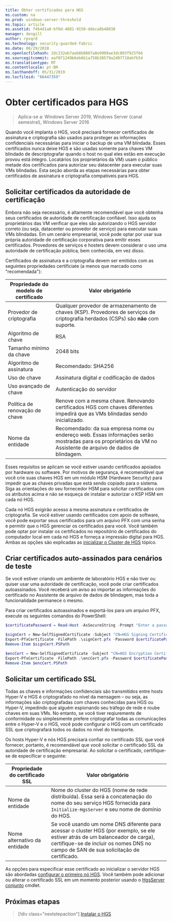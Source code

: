 ```yaml
---
title: Obter certificados para HGS
ms.custom: na
ms.prod: windows-server-threshold
ms.topic: article
ms.assetid: f4b4d1a8-bf6d-4881-9150-ddeca8b48038
manager: dongill
author: rpsqrd
ms.technology: security-guarded-fabric
ms.date: 08/29/2018
ms.openlocfilehash: 2dc232eb7aeb8b0807a8e9989ae3dc893f925f66
ms.sourcegitcommit: eaf071249b6eb6b1a758b38579a2d87710abfb54
ms.translationtype: MT
ms.contentlocale: pt-BR
ms.lasthandoff: 05/31/2019
ms.locfileid: "66447359"
---
```

# <a name="obtain-certificates-for-hgs"></a>Obter certificados para HGS

>Aplica-se a: Windows Server 2019, Windows Server (canal semestral), Windows Server 2016

Quando você implanta o HGS, você precisará fornecer certificados de assinatura e criptografia são usados para proteger as informações confidenciais necessárias para iniciar o backup de uma VM blindada.
Esses certificados nunca deixe HGS e são usadas somente para chaves VM blindado de descriptografar quando o host no qual eles estão em execução provou está íntegro.
Locatários (os proprietários da VM) usam o público metade dos certificados para autorizar seu datacenter para executar suas VMs blindadas.
Esta seção aborda as etapas necessárias para obter certificados de assinatura e criptografia compatíveis para HGS.

## <a name="request-certificates-from-your-certificate-authority"></a>Solicitar certificados da autoridade de certificação

Embora não seja necessário, é altamente recomendável que você obtenha seus certificados de autoridade de certificação confiável.
Isso ajuda os proprietários das VM verificar que eles são autorizando o HGS servidor correto (ou seja, datacenter ou provedor de serviço) para executar suas VMs blindadas.
Em um cenário empresarial, você pode optar por usar sua própria autoridade de certificação corporativa para emitir esses certificados.
Provedores de serviços e hosters devem considerar o uso uma autoridade de certificação pública, bem conhecida, em vez disso.

Certificados de assinatura e a criptografia devem ser emitidos com as seguintes propriedades certificiate (a menos que marcado como "recomendada"):

Propriedade do modelo de certificado | Valor obrigatório 
------------------------------|----------------
Provedor de criptografia               | Qualquer provedor de armazenamento de chaves (KSP). Provedores de serviços de criptografia herdados (CSPs) são **não** com suporte.
Algoritmo de chave                 | RSA
Tamanho mínimo da chave              | 2048 bits
Algoritmo de assinatura           | Recomendado: SHA256
Uso de chave                     | Assinatura digital *e* codificação de dados
Uso avançado de chave            | Autenticação do servidor
Política de renovação de chave            | Renove com a mesma chave. Renovando certificados HGS com chaves diferentes impedirá que as VMs blindadas sendo inicializado.
Nome da entidade                  | Recomendado: da sua empresa nome ou endereço web. Essas informações serão mostradas para os proprietários da VM no Assistente de arquivo de dados de blindagem.

Esses requisitos se aplicam se você estiver usando certificados apoiados por hardware ou software.
Por motivos de segurança, é recomendável que você crie suas chaves HGS em um módulo HSM (Hardware Security) para impedir que as chaves privadas que está sendo copiado para o sistema.
Siga as orientações do seu fornecedor HSM para solicitar certificados com os atributos acima e não se esqueça de instalar e autorizar o KSP HSM em cada nó HGS.

Cada nó HGS exigirão acesso à mesma assinatura e certificados de criptografia.
Se você estiver usando certificados com apoio de software, você pode exportar seus certificados para um arquivo PFX com uma senha e permitir que o HGS gerenciar os certificados para você.
Você também pode optar por instalar os certificados no repositório de certificados do computador local em cada nó HGS e forneça a impressão digital para HGS.
Ambas as opções são explicadas as [inicializar o Cluster de HGS](guarded-fabric-initialize-hgs.md) tópico.

## <a name="create-self-signed-certificates-for-test-scenarios"></a>Criar certificados auto-assinados para cenários de teste

Se você estiver criando um ambiente de laboratório HGS e não tiver ou quiser usar uma autoridade de certificação, você pode criar certificados autoassinados.
Você receberá um aviso ao importar as informações do certificado no Assistente de arquivo de dados de blindagem, mas toda a funcionalidade permanece o mesmo.

Para criar certificados autoassinados e exportá-los para um arquivo PFX, execute os seguintes comandos do PowerShell:

```powershell
$certificatePassword = Read-Host -AsSecureString -Prompt "Enter a password for the PFX file"

$signCert = New-SelfSignedCertificate -Subject "CN=HGS Signing Certificate"
Export-PfxCertificate -FilePath .\signCert.pfx -Password $certificatePassword -Cert $signCert
Remove-Item $signCert.PSPath

$encCert = New-SelfSignedCertificate -Subject "CN=HGS Encryption Certificate"
Export-PfxCertificate -FilePath .\encCert.pfx -Password $certificatePassword -Cert $encCert
Remove-Item $encCert.PSPath
```

## <a name="request-an-ssl-certificate"></a>Solicitar um certificado SSL

Todas as chaves e informações confidenciais são transmitidos entre hosts Hyper-V e HGS é criptografado no nível da mensagem – ou seja, as informações são criptografadas com chaves conhecidas para HGS ou Hyper-V, impedindo que alguém espionando seu tráfego de rede e roube chaves em suas VMs.
No entanto, se você tiver reqiurements de conformidade ou simplesmente prefere criptografar todas as comunicações entre o Hyper-V e o HGS, você pode configurar o HGS com um certificado SSL que criptografará todos os dados no nível do transporte.

Os hosts Hyper-V e nós HGS precisará confiar no certificado SSL que você fornecer, portanto, é recomendável que você solicitar o certificado SSL da autoridade de certificação empresarial. Ao solicitar o certificado, certifique-se de especificar o seguinte:

Propriedade do certificado SSL | Valor obrigatório
-------------------------|---------------
Nome da entidade             | Nome do cluster do HGS (nome de rede distribuída). Essa será a concatenação do nome do seu serviço HGS fornecida para `Initialize-HgsServer` e seu nome de domínio do HGS.
Nome alternativo da entidade | Se você usando um nome DNS diferente para acessar o cluster HGS (por exemplo, se ele estiver atrás de um balanceador de carga), certifique-se de incluir os nomes DNS no campo de SAN de sua solicitação de certificado.

As opções para especificar esse certificado ao inicializar o servidor HGS são abordadas [configurar o primeiro nó HGS](guarded-fabric-initialize-hgs.md).
Você também pode adicionar ou alterar o certificado SSL em um momento posterior usando o [HgsServer conjunto](https://docs.microsoft.com/powershell/module/hgsserver/set-hgsserver?view=win10-ps) cmdlet.

## <a name="next-step"></a>Próximas etapas

> [!div class="nextstepaction"]
> [Instalar o HGS](guarded-fabric-choose-where-to-install-hgs.md)